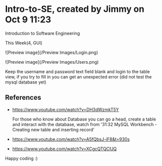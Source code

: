 # Intro-to-SE, created by Jimmy on Oct 9 11:23

Introduction to Software Engineering 

This Week(4, GUI)

![Preview image](/Preview Images/Login.png)

![Preview image](/Preview Images/Users.png)

Keep the username and password text field blank and login to the table view,
if you try to fill in you can get an unexpected error (did not test the mysql database yet)

## References

  - https://www.youtube.com/watch?v=DH3dWzmkT5Y
  
    For those who know about Database you can go a head, create a table and interact with
    the database, watch from '31:32   MySQL Workbench - Creating new table and inserting record'  
  - https://www.youtube.com/watch?v=A5fQbsJ-iF8&t=930s
  - https://www.youtube.com/watch?v=XCgcQTQCfJQ
  
Happy coding :)
